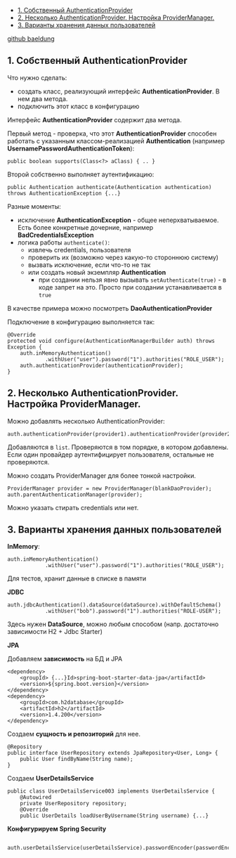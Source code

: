 <!-- MarkdownTOC autolink="true" uri_encoding="false" -->

- [1. Собственный AuthenticationProvider](#1-Собственный-authenticationprovider)
- [2. Несколько AuthenticationProvider. Настройка ProviderManager.](#2-Несколько-authenticationprovider-Настройка-providermanager)
- [3. Варианты хранения данных пользователей](#3-Варианты-хранения-данных-пользователей)

<!-- /MarkdownTOC -->


[github baeldung](https://github.com/eugenp/learn-spring-security/tree/lssc-module8-upgraded)

## 1. Собственный AuthenticationProvider

Что нужно сделать:

* создать класс, реализующий интерфейс **AuthenticationProvider**. В нем два метода.
* подключить этот класс в конфигурацию

Интерфейс **AuthenticationProvider** содержит два метода.

Первый метод - проверка, что этот **AuthenticationProvider** способен работать с указанным классом-реализацией **Authentication** (например **UsernamePasswordAuthenticationToken**): 

    public boolean supports(Class<?> aClass) { .. }

Второй собственно выполняет аутентификацию:

    public Authentication authenticate(Authentication authentication) throws AuthenticationException {...}

Разные моменты:

* исключение **AuthenticationException** - общее неперхватываемое. Есть более конкретные дочерние, например **BadCredentialsException**
* логика работы `authenticate()`:
    - извлечь credentials, пользователя
    - проверить их (возможно через какую-то стороннюю систему)
    - вызвать исключение, если что-то не так
    - или создать новый экземпляр **Authentication**
        + при создании нельзя явно вызывать `setAuthenticate(true)` - в коде запрет на это. Просто при создании устанавливается в `true`

В качестве примера можно посмотреть **DaoAuthenticationProvider**

Подключение в конфигурацию выполняется так:

    @Override
    protected void configure(AuthenticationManagerBuilder auth) throws Exception {
        auth.inMemoryAuthentication()
                .withUser("user").password("1").authorities("ROLE_USER");
        auth.authenticationProvider(authenticationProvider);
    }


## 2. Несколько AuthenticationProvider. Настройка ProviderManager. 

Можно добавлять несколько AuthenticationProvider:

    auth.authenticationProvider(provider1).authenticationProvider(provider2);

Добавляются в `list`. Проверяются в том порядке, в котором добавлены. Если один провайдер аутентифицирует пользователя, остальные не проверяются.

Можно создать ProviderManager для более тонкой настройки.

    ProviderManager provider = new ProviderManager(blankDaoProvider);
    auth.parentAuthenticationManager(provider);

Можно указать стирать credentials или нет.



## 3. Варианты хранения данных пользователей

**InMemory**:

    auth.inMemoryAuthentication()
                .withUser("user").password("1").authorities("ROLE_USER");

Для тестов, хранит данные в списке в памяти

**JDBC**

    auth.jdbcAuthentication().dataSource(dataSource).withDefaultSchema()
                .withUser("bob").password("1").authorities("ROLE-USER");

Здесь нужен **DataSource**, можно любым способом (напр. достаточно зависимости H2 + Jdbc Starter)


**JPA**

Добавляем **зависимость** на БД и JPA

    <dependency>
        <groupId> {...}Id>spring-boot-starter-data-jpa</artifactId>
        <version>${spring.boot.version}</version>
    </dependency>
    <dependency>
        <groupId>com.h2database</groupId>
        <artifactId>h2</artifactId>
        <version>1.4.200</version>
    </dependency>

Создаем **сущность и репозиторий** для нее.

    @Repository
    public interface UserRepository extends JpaRepository<User, Long> {
        public User findByName(String name);
    }

Создаем **UserDetailsService**

    public class UserDetailsService003 implements UserDetailsService {
        @Autowired
        private UserRepository repository;
        @Override
        public UserDetails loadUserByUsername(String username) {...}


**Конфигурируем Spring Security**

       auth.userDetailsService(userDetailsService).passwordEncoder(passwordEncoder());




